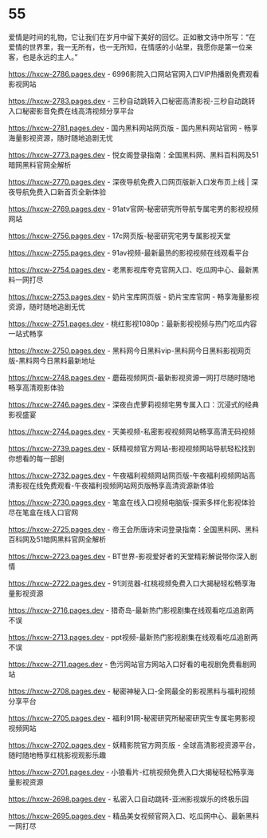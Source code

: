 # 55
爱情是时间的礼物，它让我们在岁月中留下美好的回忆。正如散文诗中所写：“在爱情的世界里，我一无所有，也一无所知，在情感的小站里，我愿你是第一位来客，也是永远的主人。”

https://hxcw-2786.pages.dev - 6996影院入口网站官网入口VIP热播剧免费观看影视网站

https://hxcw-2783.pages.dev - 三秒自动跳转入口秘密高清影视-三秒自动跳转入口秘密影音免费在线高清视频分享平台

https://hxcw-2781.pages.dev - 国内黑料网站网页版 - 国内黑料网站官网 - 畅享海量影视资源，随时随地追剧无忧

https://hxcw-2773.pages.dev - 悦女阁登录指南：全国黑料网、黑料百科网及51暗网黑料官网全解析

https://hxcw-2770.pages.dev - 深夜导航免费入口网页版新入口发布页上线 | 深夜导航免费入口新首页全新体验

https://hxcw-2769.pages.dev - 91atv官网-秘密研究所导航专属宅男的影视视频网站

https://hxcw-2756.pages.dev - 17c网页版-秘密研究宅男专属影视天堂

https://hxcw-2755.pages.dev - 91av视频-最新最热的影视视频在线观看平台

https://hxcw-2754.pages.dev - 老黑影视库夸克官网入口、吃瓜网中心、最新黑料一网打尽

https://hxcw-2753.pages.dev - 奶片宝库网页版 - 奶片宝库官网 - 畅享海量影视资源，随时随地追剧无忧

https://hxcw-2751.pages.dev - 桃红影视1080p：最新影视视频与热门吃瓜内容一站式畅享

https://hxcw-2750.pages.dev - 黑料网今日黑料vip-黑料网今日黑料影视网页版-黑料网今日黑料最新地址

https://hxcw-2748.pages.dev - 蘑菇视频网页-最新影视资源一网打尽随时随地畅享高清观影体验

https://hxcw-2746.pages.dev - 深夜白虎萝莉视频宅男专属入口：沉浸式的经典影视盛宴

https://hxcw-2744.pages.dev - 天美视频-私密影视视频网站畅享高清无码视频

https://hxcw-2739.pages.dev - 妖精视频官方网站-影视视频网站导航轻松找到你想看的每一部剧

https://hxcw-2732.pages.dev - 午夜福利视频网站网页版-午夜福利视频网站高清影视在线免费观看-午夜福利视频网站网页版畅享高清资源新体验

https://hxcw-2730.pages.dev - 笔盒在线入口视频电脑版-探索多样化影视体验尽在笔盒在线入口官网

https://hxcw-2725.pages.dev - 帝王会所唐诗宋词登录指南：全国黑料网、黑料百科网及51暗网黑料官网全解析

https://hxcw-2723.pages.dev - BT世界-影视爱好者的天堂精彩解说带你深入剧情

https://hxcw-2722.pages.dev - 91浏览器-红桃视频免费入口大揭秘轻松畅享海量影视资源

https://hxcw-2716.pages.dev - 猎奇岛-最新热门影视剧集在线观看吃瓜追剧两不误

https://hxcw-2713.pages.dev - ppt视频-最新热门影视剧集在线观看吃瓜追剧两不误

https://hxcw-2711.pages.dev - 色污网站官方网站入口好看的电视剧免费看剧网站

https://hxcw-2708.pages.dev - 秘密神秘入口-全网最全的影视黑料与福利视频分享平台

https://hxcw-2705.pages.dev - 福利91网-秘密研究所秘密研究生专属宅男影视视频网站

https://hxcw-2702.pages.dev - 妖精影院官方网页版 - 全球高清影视资源平台，随时随地畅享红桃影视观影乐趣

https://hxcw-2701.pages.dev - 小狼看片-红桃视频免费入口大揭秘轻松畅享海量影视资源

https://hxcw-2698.pages.dev - 私密入口自动跳转-亚洲影视娱乐的终极乐园

https://hxcw-2695.pages.dev - 精品美女视频官网入口、吃瓜网中心、最新黑料一网打尽
